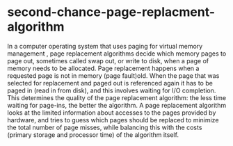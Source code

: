 # second-chance-page-replacment-algorithm
 In a computer operating system that uses paging for virtual memory management
 , page replacement algorithms decide which memory pages to page out, sometimes called swap out, or write to disk, 
 when a page of memory needs to be allocated. Page replacement happens when a requested page is not in memory (page fault)old.  When the page that was selected for replacement and paged out is referenced again it has to be paged in (read in from disk), and this involves waiting for I/O completion. This determines the quality of the page replacement algorithm: the less time waiting for page-ins, the better the algorithm. A page replacement algorithm looks at the limited information about accesses to the pages provided by hardware, and tries to guess which pages should be replaced to minimize the total number of page misses, while balancing this with the costs (primary storage and processor time) of the algorithm itself. 
